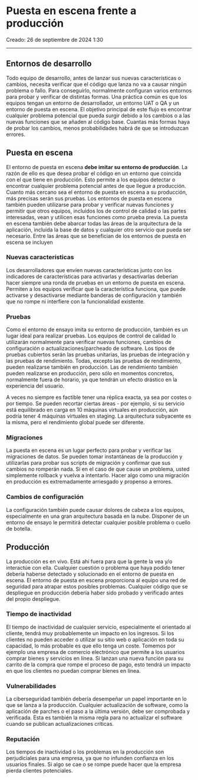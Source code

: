 # Puesta en escena frente a producción

Creado: 26 de septiembre de 2024 1:30

---

## Entornos de desarrollo

Todo equipo de desarrollo, antes de lanzar sus nuevas características o cambios, necesita verificar que el código que lanza no va a causar ningún problema o fallo. Para conseguirlo, normalmente configuran varios entornos para probar y verificar de distintas formas.  Una práctica común es que los equipos tengan un entorno de desarrollador, un entorno UAT o QA y un entorno de puesta en escena. El objetivo principal de este flujo es encontrar cualquier problema potencial que pueda surgir debido a los cambios o a las nuevas funciones que se añaden al código base. Cuantas más formas haya de probar los cambios, menos probabilidades habrá de que se introduzcan errores.

## Puesta en escena

El entorno de puesta en escena **debe imitar su entorno de producción**. La razón de ello es que desea probar el código en un entorno que coincida con el que tiene en producción. Esto permite a los equipos detectar o encontrar cualquier problema potencial antes de que llegue a producción. Cuanto más cercano sea el entorno de puesta en escena a su producción, más precisas serán sus pruebas. Los entornos de puesta en escena también pueden utilizarse para probar y verificar nuevas funciones y permitir que otros equipos, incluidos los de control de calidad o las partes interesadas, vean y utilicen esas funciones como prueba previa. La puesta en escena también debe abarcar todas las áreas de la arquitectura de la aplicación, incluida la base de datos y cualquier otro servicio que pueda ser necesario. Entre las áreas que se benefician de los entornos de puesta en escena se incluyen

### Nuevas características

Los desarrolladores que envíen nuevas características junto con los indicadores de características para activarlas y desactivarlas deberían hacer siempre una ronda de pruebas en un entorno de puesta en escena. Permiten a los equipos verificar que la característica funciona, que puede activarse y desactivarse mediante banderas de configuración y también que no rompe ni interfiere con la funcionalidad existente.

### Pruebas

Como el entorno de ensayo imita su entorno de producción, también es un lugar ideal para realizar pruebas. Los equipos de control de calidad lo utilizarán normalmente para verificar nuevas funciones, cambios de configuración o actualizaciones/parcheado de software. Los tipos de pruebas cubiertos serán las pruebas unitarias, las pruebas de integración y las pruebas de rendimiento. Todas, excepto las pruebas de rendimiento, pueden realizarse también en producción. Las de rendimiento también pueden realizarse en producción, pero sólo en momentos concretos, normalmente fuera de horario, ya que tendrán un efecto drástico en la experiencia del usuario.

A veces no siempre es factible tener una réplica exacta, ya sea por costes o por tiempo. Se pueden recortar ciertas áreas - por ejemplo, si su servicio está equilibrado en carga en 10 máquinas virtuales en producción, aún podría tener 4 máquinas virtuales en staging. La arquitectura subyacente es la misma, pero el rendimiento global puede ser diferente.

### Migraciones

La puesta en escena es un lugar perfecto para probar y verificar las migraciones de datos. Se pueden tomar instantáneas de la producción y utilizarlas para probar sus scripts de migración y confirmar que sus cambios no romperán nada. Si en el caso de que cause un problema, usted simplemente rollback y vuelva a intentarlo. Hacer algo como una migración en producción es extremadamente arriesgado y propenso a errores.

### Cambios de configuración

La configuración también puede causar dolores de cabeza a los equipos, especialmente en una gran arquitectura basada en la nube. Disponer de un entorno de ensayo le permitirá detectar cualquier posible problema o cuello de botella.

## Producción

La producción es en vivo. Está ahí fuera para que la gente la vea y/o interactúe con ella. Cualquier cuestión o problema que haya podido tener debería haberse detectado y solucionado en el entorno de puesta en escena. El entorno de puesta en escena proporciona al equipo una red de seguridad para atrapar estos posibles problemas. Cualquier código que se despliegue en producción debería haber sido probado y verificado antes del propio despliegue.

### Tiempo de inactividad

El tiempo de inactividad de cualquier servicio, especialmente el orientado al cliente, tendrá muy probablemente un impacto en los ingresos. Si los clientes no pueden acceder o utilizar su sitio web o aplicación en toda su capacidad, lo más probable es que ello tenga un coste. Tomemos por ejemplo una empresa de comercio electrónico que permite a los usuarios comprar bienes y servicios en línea. Si lanzan una nueva función para su carrito de la compra que rompe el proceso de pago, esto tendrá un impacto en que los clientes no puedan comprar bienes en línea.

### Vulnerabilidades

La ciberseguridad también debería desempeñar un papel importante en lo que se lanza a la producción. Cualquier actualización de software, como la aplicación de parches o el paso a la última versión, debe ser comprobada y verificada. Esta es también la misma regla para no actualizar el software cuando se publican actualizaciones críticas.

### Reputación

Los tiempos de inactividad o los problemas en la producción son perjudiciales para una empresa, ya que no infunden confianza en los usuarios finales. Si algo se cae o se rompe puede hacer que la empresa pierda clientes potenciales.